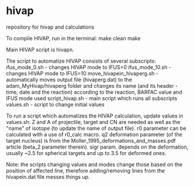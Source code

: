 # hivap
repository for hivap and calculations

To compile HIVAP, run in the terminal:
  make clean
  make

Main HIVAP script is hivapn.

The script to automatize HIVAP consists of several subscripts:
  ifus_mode_0.sh - changes HIVAP mode to IFUS=0
  ifus_mode_10.sh - changes HIVAP mode to IFUS=10
  move_hivapein_hivaperg.sh - automatically moves output file (hivaperg.dat) to the adam_MyHivap/hivaperg folder
    and changes its name (and its header - time, date and the reaction) according to the reaction, BARFAC value and IFUS mode used
  script_hivap.sh - main script which runs all subscripts
  values.sh - script to change initial values

To run a script which automatizes the HIVAP calculation, update values in values.sh:
  Z and A of projectile, target and CN are needed as well as the "name" of isotope (to update the name of output file). 
  r0 parameter can be calculated with a use of r0_calc macro. 
  q2 deformation parameter (of the target nucleus) is from the Moller_1995_deformations_and_masses.pdf article (beta_2 parameter therein). 
  sigr param. depends on the deformation, usually ~2.5 for spherical targets and up to 3.5 for deformed ones. 
  
Note: the scripts changing values and modes change those based on the position of affected line, 
therefore adding/removing lines from the hivapein.dat file messes things up.

